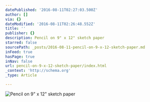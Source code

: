 ```yaml
---
datePublished: '2016-08-11T02:27:03.500Z'
author: []
via: {}
dateModified: '2016-08-11T02:26:48.552Z'
title: ''
publisher: {}
description: Pencil on 9" x 12" sketch paper
starred: false
sourcePath: _posts/2016-08-11-pencil-on-9-x-12-sketch-paper.md
inFeed: true
hasPage: true
inNav: false
url: pencil-on-9-x-12-sketch-paper/index.html
_context: 'http://schema.org'
_type: Article

---
```

![Pencil on 9" x 12" sketch paper](https://the-grid-user-content.s3-us-west-2.amazonaws.com/4d60f96e-6a84-4ae0-a00c-ae33850966e3.png)